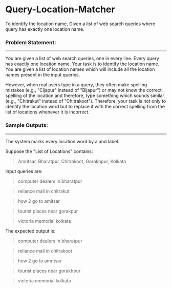 Query-Location-Matcher
======================

To identify the location name, Given a list of web search queries where query has exactly one location name.

### Problem Statement:

***

You are given a list of web search queries, one in every line. Every query has exactly one location name. Your task is to identify the location name. You are given a list of location names which will include all the location names present in the input queries. 

However, when real users type in a query, they often make spelling mistakes (e.g., "Cijapur" instead of "Bijapur") or may not know the correct spelling of the location and therefore, type something which sounds similar (e.g., "Chitrakut" instead of "Chitrakoot"). Therefore, your task is not only to identify the location word but to replace it with the correct spelling from the list of locations whenever it is incorrect.

### Sample Outputs:

***

The system marks every location word by a <loc> and </loc> label. 

Suppose the "List of Locations" contains:

> Amritsar, Bharatpur, Chitrakoot, Gorakhpur, Kolkata

Input queries are:

> computer dealers in bharatpur

> reliance mall in chitrakut

> how 2 go to amitsar

> tourist places near gorakpur

> victoria memorial kolkata 

The expected output is:

> computer dealers in <loc>bharatpur</loc>

> reliance mall in <loc>chitrakoot</loc>

> how 2 go to <loc>amritsar</loc>

> tourist places near <loc>gorakhpur</loc>

> victoria memorial <loc>kolkata</loc> 


